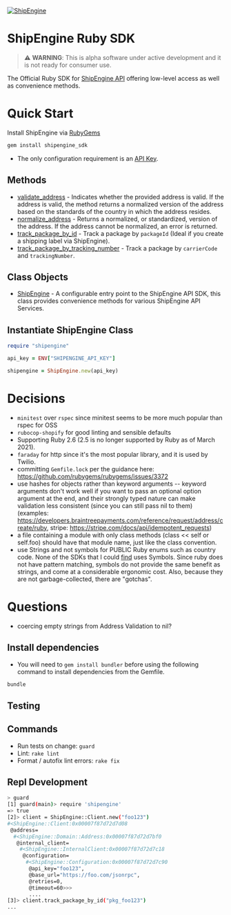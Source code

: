 [![ShipEngine](https://shipengine.github.io/img/shipengine-logo-wide.png)](https://shipengine.com)

ShipEngine Ruby SDK
===================

> :warning: **WARNING**: This is alpha software under active development and it is not ready for consumer use.

The Official Ruby SDK for [ShipEngine API](https://shipengine.com) offering low-level access as well as convenience methods.

Quick Start
===========

Install ShipEngine via [RubyGems](https://rubygems.org/)
```bash
gem install shipengine_sdk
```
- The only configuration requirement is an [API Key](https://www.shipengine.com/docs/auth/#api-keys).

Methods
-------
- [validate_address]() - Indicates whether the provided address is valid. If the
  address is valid, the method returns a normalized version of the address based on the standards of the country in
  which the address resides.
- [normalize_address]() - Returns a normalized, or standardized, version of the
  address. If the address cannot be normalized, an error is returned.
- [track_package_by_id]() - Track a package by `packageId` (Ideal if you create a shipping label via ShipEngine).
- [track_package_by_tracking_number]() - Track a package by `carrierCode` and `trackingNumber`.


Class Objects
-------------
- [ShipEngine]() - A configurable entry point to the ShipEngine API SDK, this class provides convenience methods
  for various ShipEngine API Services.

Instantiate ShipEngine Class
----------------------------
```ruby
require "shipengine"

api_key = ENV["SHIPENGINE_API_KEY"]

shipengine = ShipEngine.new(api_key)
```

# Decisions

- `minitest` over `rspec` since minitest seems to be more much popular than rspec for OSS
- `rubocop-shopify` for good linting and sensible defaults
- Supporting Ruby 2.6 (2.5 is no longer supported by Ruby as of March 2021).
- `faraday` for http since it's the most popular library, and it is used by Twilio.
- committing `Gemfile.lock` per the guidance here: https://github.com/rubygems/rubygems/issues/3372
- use hashes for objects rather than keyword arguments -- keyword arguments don't work well if you want to pass an optional option argument at the end, and their strongly typed nature can make validation less consistent (since you can still pass nil to them) (examples: https://developers.braintreepayments.com/reference/request/address/create/ruby, stripe: https://stripe.com/docs/api/idempotent_requests)
- a file containing a module with only class methods (class << self or self.foo) should have that module name, just like the class convention.
- use Strings and not symbols for PUBLIC Ruby enums such as country code. None of the SDKs that I could [find](https://docs.aws.amazon.com/sdk-for-ruby/v2/api/Aws/Route53/Types/GeoLocation.html) uses Symbols. Since ruby does not have pattern matching, symbols do not provide the same benefit as strings, and come at a considerable ergonomic cost. Also, because they are not garbage-collected, there are "gotchas".

# Questions

- coercing empty strings from Address Validation to nil?

## Install dependencies
- You will need to `gem install bundler` before using the following command to install dependencies from the Gemfile.
```bash
bundle
```

Testing
-------


## Commands

- Run tests on change: `guard`
- Lint: `rake lint`
- Format / autofix lint errors: `rake fix`

## Repl Development

```bash
> guard
[1] guard(main)> require 'shipengine'
=> true
[2]> client = ShipEngine::Client.new("foo123")
#<ShipEngine::Client:0x00007f87d72d7d08
 @address=
  #<ShipEngine::Domain::Address:0x00007f87d72d7bf0
   @internal_client=
    #<ShipEngine::InternalClient:0x00007f87d72d7c18
     @configuration=
      #<ShipEngine::Configuration:0x00007f87d72d7c90
       @api_key="foo123",
       @base_url="https://foo.com/jsonrpc",
       @retries=0,
       @timeout=60>>>
       ....
[3]> client.track_package_by_id("pkg_foo123")
...
```
